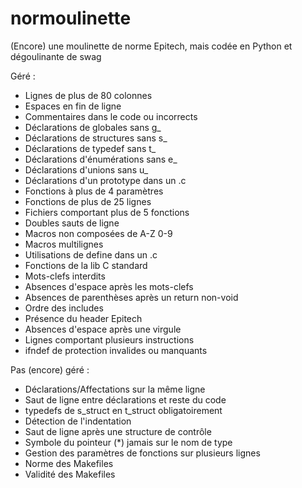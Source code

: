 # normoulinette
(Encore) une moulinette de norme Epitech, mais codée en Python et dégoulinante de swag

Géré :
* Lignes de plus de 80 colonnes
* Espaces en fin de ligne
* Commentaires dans le code ou incorrects
* Déclarations de globales sans g_
* Déclarations de structures sans s_
* Déclarations de typedef sans t_
* Déclarations d'énumérations sans e_
* Déclarations d'unions sans u_
* Déclarations d'un prototype dans un .c
* Fonctions à plus de 4 paramètres
* Fonctions de plus de 25 lignes
* Fichiers comportant plus de 5 fonctions
* Doubles sauts de ligne
* Macros non composées de A-Z 0-9
* Macros multilignes
* Utilisations de define dans un .c
* Fonctions de la lib C standard
* Mots-clefs interdits
* Absences d'espace après les mots-clefs
* Absences de parenthèses après un return non-void
* Ordre des includes
* Présence du header Epitech
* Absences d'espace après une virgule
* Lignes comportant plusieurs instructions
* ifndef de protection invalides ou manquants

Pas (encore) géré :
* Déclarations/Affectations sur la même ligne
* Saut de ligne entre déclarations et reste du code
* typedefs de s_struct en t_struct obligatoirement
* Détection de l'indentation
* Saut de ligne après une structure de contrôle
* Symbole du pointeur (*) jamais sur le nom de type
* Gestion des paramètres de fonctions sur plusieurs lignes
* Norme des Makefiles
* Validité des Makefiles